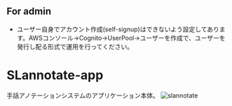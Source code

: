 ## For admin
- ユーザー自身でアカウント作成(self-signup)はできないよう設定してあります。AWSコンソール→Cognito→UserPool→ユーザーを作成で、ユーザーを発行し配る形式で運用を行ってください。
# SLannotate-app
手話アノテーションシステムのアプリケーション本体。
![slannotate](https://github.com/Kimura-Lab-NIT-Toyota/SLannotate-app/assets/49513840/e28d7eb6-62b5-4455-9c66-b14c9216aa41)
